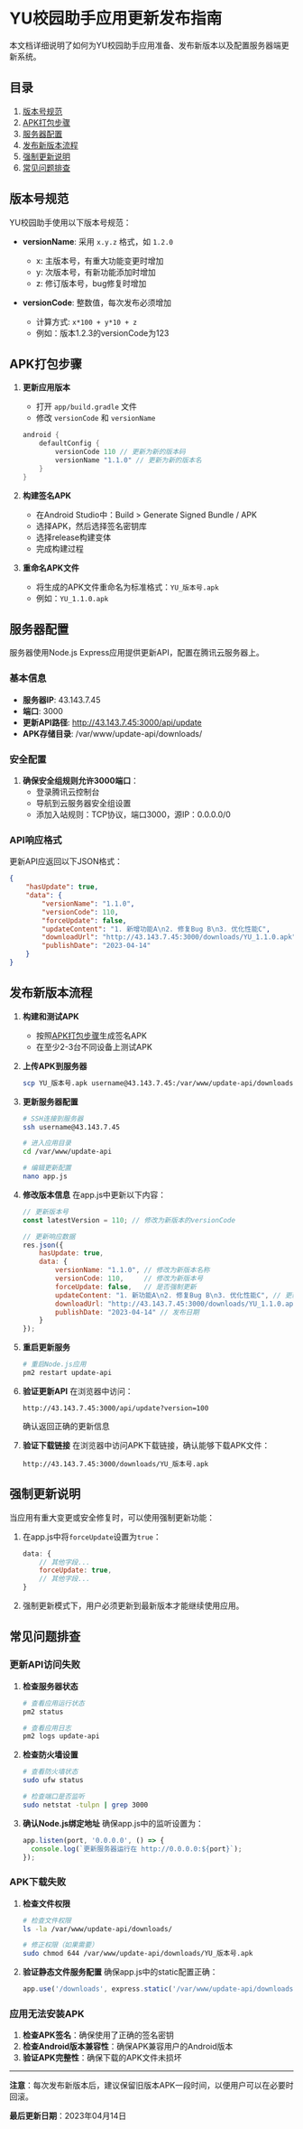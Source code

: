 # YU校园助手应用更新发布指南

本文档详细说明了如何为YU校园助手应用准备、发布新版本以及配置服务器端更新系统。

## 目录

1. [版本号规范](#版本号规范)
2. [APK打包步骤](#APK打包步骤)
3. [服务器配置](#服务器配置)
4. [发布新版本流程](#发布新版本流程)
5. [强制更新说明](#强制更新说明)
6. [常见问题排查](#常见问题排查)

## 版本号规范

YU校园助手使用以下版本号规范：

- **versionName**: 采用 `x.y.z` 格式，如 `1.2.0`
  - x: 主版本号，有重大功能变更时增加
  - y: 次版本号，有新功能添加时增加
  - z: 修订版本号，bug修复时增加

- **versionCode**: 整数值，每次发布必须增加
  - 计算方式: `x*100 + y*10 + z`
  - 例如：版本1.2.3的versionCode为123

## APK打包步骤

1. **更新应用版本**
   - 打开 `app/build.gradle` 文件
   - 修改 `versionCode` 和 `versionName`
   ```gradle
   android {
       defaultConfig {
           versionCode 110 // 更新为新的版本码
           versionName "1.1.0" // 更新为新的版本名
       }
   }
   ```

2. **构建签名APK**
   - 在Android Studio中：Build > Generate Signed Bundle / APK
   - 选择APK，然后选择签名密钥库
   - 选择release构建变体
   - 完成构建过程

3. **重命名APK文件**
   - 将生成的APK文件重命名为标准格式：`YU_版本号.apk`
   - 例如：`YU_1.1.0.apk`

## 服务器配置

服务器使用Node.js Express应用提供更新API，配置在腾讯云服务器上。

### 基本信息

- **服务器IP**: 43.143.7.45
- **端口**: 3000
- **更新API路径**: http://43.143.7.45:3000/api/update
- **APK存储目录**: /var/www/update-api/downloads/

### 安全配置

1. **确保安全组规则允许3000端口**：
   - 登录腾讯云控制台
   - 导航到云服务器安全组设置
   - 添加入站规则：TCP协议，端口3000，源IP：0.0.0.0/0

### API响应格式

更新API应返回以下JSON格式：

```json
{
    "hasUpdate": true,
    "data": {
        "versionName": "1.1.0",
        "versionCode": 110,
        "forceUpdate": false,
        "updateContent": "1. 新增功能A\n2. 修复Bug B\n3. 优化性能C",
        "downloadUrl": "http://43.143.7.45:3000/downloads/YU_1.1.0.apk",
        "publishDate": "2023-04-14"
    }
}
```

## 发布新版本流程

1. **构建和测试APK**
   - 按照[APK打包步骤](#APK打包步骤)生成签名APK
   - 在至少2-3台不同设备上测试APK

2. **上传APK到服务器**
   ```bash
   scp YU_版本号.apk username@43.143.7.45:/var/www/update-api/downloads/
   ```

3. **更新服务器配置**
   ```bash
   # SSH连接到服务器
   ssh username@43.143.7.45
   
   # 进入应用目录
   cd /var/www/update-api
   
   # 编辑更新配置
   nano app.js
   ```

4. **修改版本信息**
   在app.js中更新以下内容：
   ```javascript
   // 更新版本号
   const latestVersion = 110; // 修改为新版本的versionCode
   
   // 更新响应数据
   res.json({
       hasUpdate: true,
       data: {
           versionName: "1.1.0", // 修改为新版本名称
           versionCode: 110,     // 修改为新版本号
           forceUpdate: false,   // 是否强制更新
           updateContent: "1. 新功能A\n2. 修复Bug B\n3. 优化性能C", // 更新内容
           downloadUrl: "http://43.143.7.45:3000/downloads/YU_1.1.0.apk", // 更新下载路径
           publishDate: "2023-04-14" // 发布日期
       }
   });
   ```

5. **重启更新服务**
   ```bash
   # 重启Node.js应用
   pm2 restart update-api
   ```

6. **验证更新API**
   在浏览器中访问：
   ```
   http://43.143.7.45:3000/api/update?version=100
   ```
   确认返回正确的更新信息

7. **验证下载链接**
   在浏览器中访问APK下载链接，确认能够下载APK文件：
   ```
   http://43.143.7.45:3000/downloads/YU_版本号.apk
   ```

## 强制更新说明

当应用有重大变更或安全修复时，可以使用强制更新功能：

1. 在app.js中将`forceUpdate`设置为`true`：
   ```javascript
   data: {
       // 其他字段...
       forceUpdate: true,
       // 其他字段...
   }
   ```

2. 强制更新模式下，用户必须更新到最新版本才能继续使用应用。

## 常见问题排查

### 更新API访问失败

1. **检查服务器状态**
   ```bash
   # 查看应用运行状态
   pm2 status
   
   # 查看应用日志
   pm2 logs update-api
   ```

2. **检查防火墙设置**
   ```bash
   # 查看防火墙状态
   sudo ufw status
   
   # 检查端口是否监听
   sudo netstat -tulpn | grep 3000
   ```

3. **确认Node.js绑定地址**
   确保app.js中的监听设置为：
   ```javascript
   app.listen(port, '0.0.0.0', () => {
     console.log(`更新服务器运行在 http://0.0.0.0:${port}`);
   });
   ```

### APK下载失败

1. **检查文件权限**
   ```bash
   # 检查文件权限
   ls -la /var/www/update-api/downloads/
   
   # 修正权限（如果需要）
   sudo chmod 644 /var/www/update-api/downloads/YU_版本号.apk
   ```

2. **验证静态文件服务配置**
   确保app.js中的static配置正确：
   ```javascript
   app.use('/downloads', express.static('/var/www/update-api/downloads'));
   ```

### 应用无法安装APK

1. **检查APK签名**：确保使用了正确的签名密钥
2. **检查Android版本兼容性**：确保APK兼容用户的Android版本
3. **验证APK完整性**：确保下载的APK文件未损坏

---

**注意**：每次发布新版本后，建议保留旧版本APK一段时间，以便用户可以在必要时回滚。

**最后更新日期**：2023年04月14日 